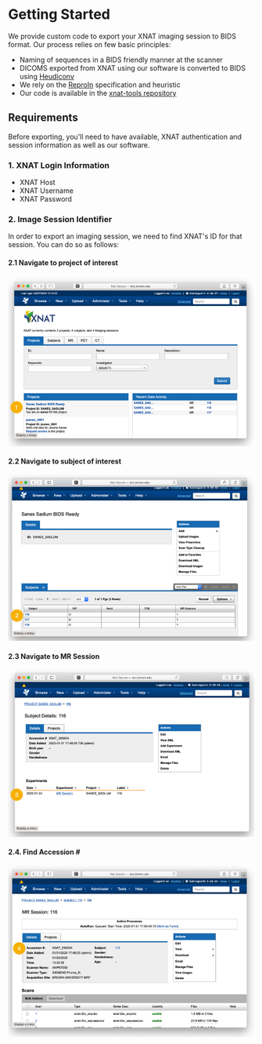 # Getting Started

We provide custom code to export your XNAT imaging session to BIDS format. Our process relies on few basic principles:

* Naming of sequences in a BIDS friendly manner at the scanner
* DICOMS exported from XNAT using our software is converted to BIDS using [Heudiconv](https://github.com/nipy/heudiconv)
* We rely on the [ReproIn](https://github.com/repronim/reproin) specification and heuristic 
* Our code is available in the [xnat-tools repository](https://github.com/brown-bnc/xnat-tools)

## Requirements

Before exporting, you'll need to have available, XNAT authentication and session information as well as our software.

### 1. XNAT Login Information

* XNAT Host
* XNAT Username
* XNAT Password

### 2. Image Session Identifier

In order to export an imaging session, we need to find XNAT's ID for that session. You can do so as follows:

#### 2.1 Navigate to project of interest

![](../.gitbook/assets/image%20%285%29.png)

#### 2.2 Navigate to subject of interest

![](../.gitbook/assets/image.png)

#### 2.3 Navigate to MR Session 

![](../.gitbook/assets/image%20%282%29.png)

#### 2.4. Find Accession \#

![](../.gitbook/assets/image%20%281%29.png)

### 

